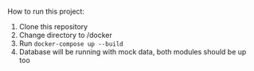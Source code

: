 How to run this project:

1. Clone this repository
2. Change directory to /docker
3. Run `docker-compose up --build`
4. Database will be running with mock data, both modules should be up too
